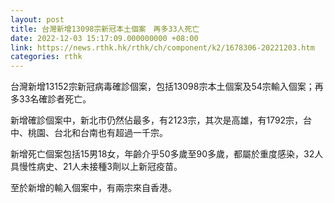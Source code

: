 ```yaml
---
layout: post
title: 台灣新增13098宗新冠本土個案　再多33人死亡
date: 2022-12-03 15:17:09.000000000 +08:00
link: https://news.rthk.hk/rthk/ch/component/k2/1678306-20221203.htm
categories: rthk
---
```


台灣新增13152宗新冠病毒確診個案，包括13098宗本土個案及54宗輸入個案；再多33名確診者死亡。

新增確診個案中，新北市仍然佔最多，有2123宗，其次是高雄，有1792宗，台中、桃園、台北和台南也有超過一千宗。

新增死亡個案包括15男18女，年齡介乎50多歲至90多歲，都屬於重度感染，32人具慢性病史、21人未接種3劑以上新冠疫苗。

至於新增的輸入個案中，有兩宗來自香港。
